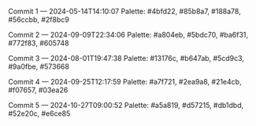 Commit 1 — 2024-05-14T14:10:07
Palette: #4bfd22, #85b8a7, #188a78, #56ccbb, #2f8bc9

Commit 2 — 2024-09-09T22:34:06
Palette: #a804eb, #5bdc70, #ba6f31, #772f83, #605748

Commit 3 — 2024-08-01T19:47:38
Palette: #13176c, #b647ab, #5cd9c3, #9a0fbe, #573668

Commit 4 — 2024-09-25T12:17:59
Palette: #a7f721, #2ea9a8, #21e4cb, #f07657, #03ea26

Commit 5 — 2024-10-27T09:00:52
Palette: #a5a819, #d57215, #db1dbd, #52e20c, #e6ce85

